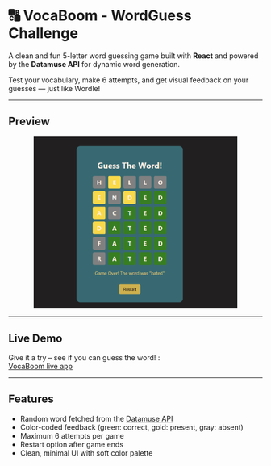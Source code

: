 # 🔠 VocaBoom - WordGuess Challenge

A clean and fun 5-letter word guessing game built with **React** and powered by the **Datamuse API** for dynamic word generation.

Test your vocabulary, make 6 attempts, and get visual feedback on your guesses — just like Wordle!

---

##  Preview

<p align="center">
  <img src="./preview.png" width="80%" alt="Game Preview" />
</p>

---

##  Live Demo

Give it a try – see if you can guess the word! :  
[VocaBoom live app](https://voca-boom.vercel.app/)

---

##  Features

-  Random word fetched from the [Datamuse API](https://www.datamuse.com/api/)
-  Color-coded feedback (green: correct, gold: present, gray: absent)
-  Maximum 6 attempts per game
-  Restart option after game ends
-  Clean, minimal UI with soft color palette